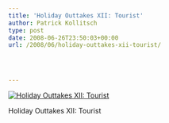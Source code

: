 ```yaml
---
title: 'Holiday Outtakes XII: Tourist'
author: Patrick Kollitsch
type: post
date: 2008-06-26T23:50:03+00:00
url: /2008/06/holiday-outtakes-xii-tourist/




---
```

<div class="flickr">
  <a href="http://www.flickr.com/photos/schreibblogade/2616039398/" title="Holiday Outtakes XII: Tourist"><img src="//farm4.static.flickr.com/3235/2616039398_7360c87555.jpg" alt="Holiday Outtakes XII: Tourist" /></a></p> 
  
  <p>
    Holiday Outtakes <span class="caps">XII</span>: Tourist
  </p>
</div>